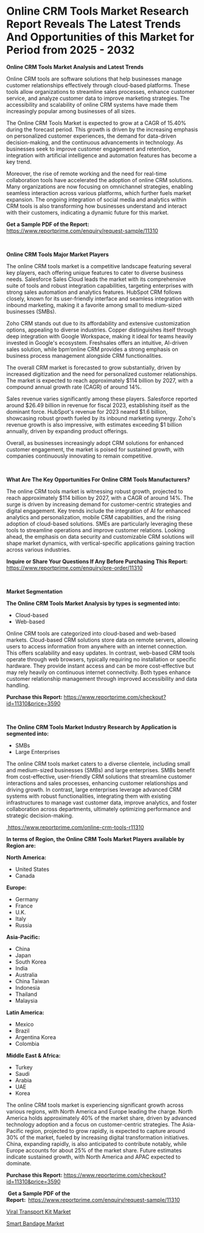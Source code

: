 <p><h1>Online CRM Tools Market Research Report Reveals The Latest Trends And Opportunities of this Market for Period from 2025 - 2032</h1></p><p><strong>Online CRM Tools Market Analysis and Latest Trends</strong></p>
<p><p>Online CRM tools are software solutions that help businesses manage customer relationships effectively through cloud-based platforms. These tools allow organizations to streamline sales processes, enhance customer service, and analyze customer data to improve marketing strategies. The accessibility and scalability of online CRM systems have made them increasingly popular among businesses of all sizes.</p><p>The Online CRM Tools Market is expected to grow at a CAGR of 15.40% during the forecast period. This growth is driven by the increasing emphasis on personalized customer experiences, the demand for data-driven decision-making, and the continuous advancements in technology. As businesses seek to improve customer engagement and retention, integration with artificial intelligence and automation features has become a key trend. </p><p>Moreover, the rise of remote working and the need for real-time collaboration tools have accelerated the adoption of online CRM solutions. Many organizations are now focusing on omnichannel strategies, enabling seamless interaction across various platforms, which further fuels market expansion. The ongoing integration of social media and analytics within CRM tools is also transforming how businesses understand and interact with their customers, indicating a dynamic future for this market.</p></p>
<p><strong>Get a Sample PDF of the Report:&nbsp;</strong> <a href="https://www.reportprime.com/enquiry/request-sample/11310?utm_campaign=2136&utm_medium=2&utm_source=Github&utm_content=ia&utm_term=20032025&utm_id=online-crm-tools">https://www.reportprime.com/enquiry/request-sample/11310</a></p>
<p>&nbsp;</p>
<p><strong>Online CRM Tools Major Market Players</strong></p>
<p><p>The online CRM tools market is a competitive landscape featuring several key players, each offering unique features to cater to diverse business needs. Salesforce Sales Cloud leads the market with its comprehensive suite of tools and robust integration capabilities, targeting enterprises with strong sales automation and analytics features. HubSpot CRM follows closely, known for its user-friendly interface and seamless integration with inbound marketing, making it a favorite among small to medium-sized businesses (SMBs).</p><p>Zoho CRM stands out due to its affordability and extensive customization options, appealing to diverse industries. Copper distinguishes itself through deep integration with Google Workspace, making it ideal for teams heavily invested in Google's ecosystem. Freshsales offers an intuitive, AI-driven sales solution, while bpm’online CRM provides a strong emphasis on business process management alongside CRM functionalities.</p><p>The overall CRM market is forecasted to grow substantially, driven by increased digitization and the need for personalized customer relationships. The market is expected to reach approximately $114 billion by 2027, with a compound annual growth rate (CAGR) of around 14%.</p><p>Sales revenue varies significantly among these players. Salesforce reported around $26.49 billion in revenue for fiscal 2023, establishing itself as the dominant force. HubSpot's revenue for 2023 neared $1.6 billion, showcasing robust growth fueled by its inbound marketing synergy. Zoho's revenue growth is also impressive, with estimates exceeding $1 billion annually, driven by expanding product offerings.</p><p>Overall, as businesses increasingly adopt CRM solutions for enhanced customer engagement, the market is poised for sustained growth, with companies continuously innovating to remain competitive.</p></p>
<p>&nbsp;</p>
<p><strong>What Are The Key Opportunities For Online CRM Tools Manufacturers?</strong></p>
<p><p>The online CRM tools market is witnessing robust growth, projected to reach approximately $114 billion by 2027, with a CAGR of around 14%. The surge is driven by increasing demand for customer-centric strategies and digital engagement. Key trends include the integration of AI for enhanced analytics and personalization, mobile CRM capabilities, and the rising adoption of cloud-based solutions. SMEs are particularly leveraging these tools to streamline operations and improve customer relations. Looking ahead, the emphasis on data security and customizable CRM solutions will shape market dynamics, with vertical-specific applications gaining traction across various industries.</p></p>
<p><strong>Inquire or Share Your Questions If Any Before Purchasing This Report:</strong> <a href="https://www.reportprime.com/enquiry/pre-order/11310?utm_campaign=2136&utm_medium=2&utm_source=Github&utm_content=ia&utm_term=20032025&utm_id=online-crm-tools">https://www.reportprime.com/enquiry/pre-order/11310</a></p>
<p>&nbsp;</p>
<p><strong>Market Segmentation</strong></p>
<p><strong>The Online CRM Tools Market Analysis by types is segmented into:</strong></p>
<p><ul><li>Cloud-based</li><li>Web-based</li></ul></p>
<p><p>Online CRM tools are categorized into cloud-based and web-based markets. Cloud-based CRM solutions store data on remote servers, allowing users to access information from anywhere with an internet connection. This offers scalability and easy updates. In contrast, web-based CRM tools operate through web browsers, typically requiring no installation or specific hardware. They provide instant access and can be more cost-effective but may rely heavily on continuous internet connectivity. Both types enhance customer relationship management through improved accessibility and data handling.</p></p>
<p><strong>Purchase this Report:&nbsp;</strong><a href="https://www.reportprime.com/checkout?id=11310&price=3590&utm_campaign=2136&utm_medium=2&utm_source=Github&utm_content=ia&utm_term=20032025&utm_id=online-crm-tools">https://www.reportprime.com/checkout?id=11310&price=3590</a></p>
<p>&nbsp;</p>
<p><strong>The Online CRM Tools Market Industry Research by Application is segmented into:</strong></p>
<p><ul><li>SMBs</li><li>Large Enterprises</li></ul></p>
<p><p>The online CRM tools market caters to a diverse clientele, including small and medium-sized businesses (SMBs) and large enterprises. SMBs benefit from cost-effective, user-friendly CRM solutions that streamline customer interactions and sales processes, enhancing customer relationships and driving growth. In contrast, large enterprises leverage advanced CRM systems with robust functionalities, integrating them with existing infrastructures to manage vast customer data, improve analytics, and foster collaboration across departments, ultimately optimizing performance and strategic decision-making.</p></p>
<p><a href="https://www.reportprime.com/online-crm-tools-r11310?utm_campaign=2136&utm_medium=2&utm_source=Github&utm_content=ia&utm_term=20032025&utm_id=online-crm-tools">&nbsp;https://www.reportprime.com/online-crm-tools-r11310</a></p>
<p><strong>In terms of Region, the Online CRM Tools Market Players available by Region are:</strong></p>
<p>
    <p> <strong> North America: </strong>
        <ul>
            <li>United States</li>
            <li>Canada</li>
        </ul>
        </p> 
    <p> <strong> Europe: </strong>
        <ul>
            <li>Germany</li>
            <li>France</li>
            <li>U.K.</li>
            <li>Italy</li>
            <li>Russia</li>
        </ul>
        </p> 
    <p> <strong> Asia-Pacific: </strong>
        <ul>
            <li>China</li>
            <li>Japan</li>
            <li>South Korea</li>
            <li>India</li>
            <li>Australia</li>
            <li>China Taiwan</li>
            <li>Indonesia</li>
            <li>Thailand</li>
            <li>Malaysia</li>
        </ul>
        </p> 
    <p> <strong> Latin America: </strong>
        <ul>
            <li>Mexico</li>
            <li>Brazil</li>
            <li>Argentina Korea</li>
            <li>Colombia</li>
        </ul>
        </p> 
    <p> <strong> Middle East & Africa: </strong>
        <ul>
            <li>Turkey</li>
            <li>Saudi</li>
            <li>Arabia</li>
            <li>UAE</li>
            <li>Korea</li>
        </ul>
    </p>
    </p>
<p><p>The online CRM tools market is experiencing significant growth across various regions, with North America and Europe leading the charge. North America holds approximately 40% of the market share, driven by advanced technology adoption and a focus on customer-centric strategies. The Asia-Pacific region, projected to grow rapidly, is expected to capture around 30% of the market, fueled by increasing digital transformation initiatives. China, expanding rapidly, is also anticipated to contribute notably, while Europe accounts for about 25% of the market share. Future estimates indicate sustained growth, with North America and APAC expected to dominate.</p></p>
<p><strong>Purchase this Report: </strong><a href="https://www.reportprime.com/checkout?id=11310&price=3590&utm_campaign=2136&utm_medium=2&utm_source=Github&utm_content=ia&utm_term=20032025&utm_id=online-crm-tools">https://www.reportprime.com/checkout?id=11310&price=3590</a></p>
<p>&nbsp;<strong>Get a Sample PDF of the Report:&nbsp;&nbsp;</strong><a href="https://www.reportprime.com/enquiry/request-sample/11310?utm_campaign=2136&utm_medium=2&utm_source=Github&utm_content=ia&utm_term=20032025&utm_id=online-crm-tools">https://www.reportprime.com/enquiry/request-sample/11310</a></p>
<p><strong></strong></p>
<p><p><a href="https://github.com/krookplier6h/Market-Research-Report-List-1/blob/main/viral-transport-kit-market.md?utm_campaign=2136&utm_medium=2&utm_source=Github&utm_content=ia&utm_term=20032025&utm_id=online-crm-tools">Viral Transport Kit Market</a></p><p><a href="https://github.com/anejaryaan8m/Market-Research-Report-List-1/blob/main/smart-bandage-market.md?utm_campaign=2136&utm_medium=2&utm_source=Github&utm_content=ia&utm_term=20032025&utm_id=online-crm-tools">Smart Bandage Market</a></p></p>